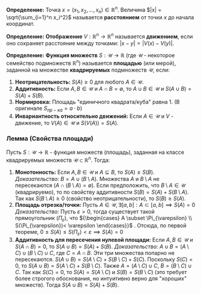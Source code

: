 
**Определение:** Точка $x = (x_1, x_2, \dots, x_n) \in \mathbb{R}^n$.
Величина $|x| = \sqrt{\sum_{i=1}^n x_i^2}$ называется **расстоянием** от точки $x$ до начала координат.

**Определение:** **Отображение** $V: \mathbb{R}^n \to \mathbb{R}^n$ называется **движением**, если оно сохраняет расстояние между точками: $|x-y| = |V(x) - V(y)|$.

**Определение:** **Функция множеств** $S: \mathcal{U} \to \mathbb{R}$ (где $\mathcal{U}$ - некоторое семейство подмножеств $\mathbb{R}^n$) называется **площадью** (или мерой), заданной на множестве **квадрируемых** подмножеств $\mathcal{U}$, если:
1.  **Неотрицательность:** $S(A) \ge 0$ для любого $A \in \mathcal{U}$.
2.  **Аддитивность:** Если $A, B \in \mathcal{U}$ и $A \cap B = \emptyset$, то $A \cup B \in \mathcal{U}$ и $S(A \cup B) = S(A) + S(B)$.
3.  **Нормировка:** Площадь "единичного квадрата/куба" равна 1. (В оригинале $S_{пр-ка}=a\cdot b$)
4.  **Инвариантность относительно движений:** Если $A \in \mathcal{U}$ и $V$ - движение, то $V(A) \in \mathcal{U}$ и $S(V(A)) = S(A)$.



### Лемма (Свойства площади)

Пусть $S: \mathcal{U} \to \mathbb{R}$ - функция множеств (площадь), заданная на классе квадрируемых множеств $\mathcal{U} \subset \mathbb{R}^n$. Тогда:
1.  **Монотонность:** Если $A, B \in \mathcal{U}$ и $A \subseteq B$, то $S(A) \le S(B)$.
	*Доказательство:* $B = A \cup (B \setminus A)$. Множества $A$ и $B \setminus A$ не пересекаются ($A \cap (B \setminus A) = \emptyset$). Если предположить, что $B \setminus A \in \mathcal{U}$ (квадрируемо), то по свойству аддитивности $S(B) = S(A) + S(B \setminus A)$. Так как $S(B \setminus A) \ge 0$ (свойство неотрицательности), то $S(B) \ge S(A)$.
2.  **Площадь отрезка/точки:** Пусть ${A \in \mathcal{U}, \exists [a,b] : A \subset [a,b] \implies S(A) =0}$
	*Доказательство:* Пусть ${\varepsilon > 0}$, тогда существует такой прямоугольник (${\Pi_{\varepsilon}}$), что ${\begin{cases} A \subset \Pi_{\varepsilon} \\ S(\Pi_{\varepsilon})< \varepsilon \end{cases}}$ . Отсюда, по первой теореме, ${0 \leq S(A) \leq S(\Pi_{\varepsilon} ) < \varepsilon \implies S(A) = 0}$
3.  **Аддитивность для пересечения нулевой площади:** Если $A, B \in \mathcal{U}$ и $S(A \cap B) = 0$, то $S(A \cup B) = S(A) + S(B)$.
    *Доказательство:* $A \cup B = (A \setminus C) \cup (B \setminus C) \cup C$, где $C = A \cap B$. Эти три множества попарно не пересекаются. $S(A \cup B) = S(A \setminus C) + S(B \setminus C) + S(C)$. Поскольку $S(C)=0$, то $S(A \cup B) = S(A \setminus C) + S(B \setminus C)$. Также $A = (A \setminus C) \cup C$, $B = (B \setminus C) \cup C$. Так как $S(C)=0$, то $S(A) = S(A \setminus C)$ и $S(B) = S(B \setminus C)$ (это требует более строгого обоснования, но интуитивно верно для "хороших" множеств). Тогда $S(A \cup B) = S(A) + S(B)$.
